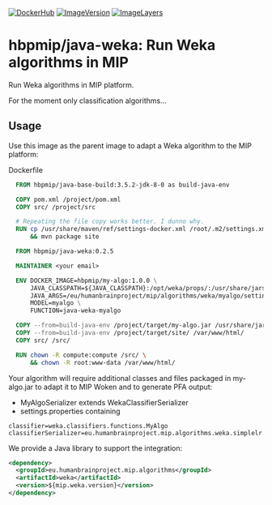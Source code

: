 [![DockerHub](https://img.shields.io/badge/docker-hbpmip%2Fjava--weka-008bb8.svg)](https://hub.docker.com/r/hbpmip/java-weka/) [![ImageVersion](https://images.microbadger.com/badges/version/hbpmip/java-weka.svg)](https://hub.docker.com/r/hbpmip/java-weka/tags "hbpmip/java-weka image tags") [![ImageLayers](https://images.microbadger.com/badges/image/hbpmip/java-weka.svg)](https://microbadger.com/#/images/hbpmip/java-weka "hbpmip/java-weka on microbadger")

# hbpmip/java-weka: Run Weka algorithms in MIP

Run Weka algorithms in MIP platform.

For the moment only classification algorithms...

## Usage

Use this image as the parent image to adapt a Weka algorithm to the MIP platform:

Dockerfile
```dockerfile
  FROM hbpmip/java-base-build:3.5.2-jdk-8-0 as build-java-env

  COPY pom.xml /project/pom.xml
  COPY src/ /project/src

  # Repeating the file copy works better. I dunno why.
  RUN cp /usr/share/maven/ref/settings-docker.xml /root/.m2/settings.xml \
      && mvn package site

  FROM hbpmip/java-weka:0.2.5

  MAINTAINER <your email>

  ENV DOCKER_IMAGE=hbpmip/my-algo:1.0.0 \
      JAVA_CLASSPATH=${JAVA_CLASSPATH}:/opt/weka/props/:/usr/share/jars/my-algo.jar \
      JAVA_ARGS=/eu/humanbrainproject/mip/algorithms/weka/myalgo/settings.properties \
      MODEL=myalgo \
      FUNCTION=java-weka-myalgo

  COPY --from=build-java-env /project/target/my-algo.jar /usr/share/jars/my-algo.jar
  COPY --from=build-java-env /project/target/site/ /var/www/html/
  COPY src/ /src/

  RUN chown -R compute:compute /src/ \
      && chown -R root:www-data /var/www/html/
```

Your algorithm will require additional classes and files packaged in my-algo.jar to adapt it to MIP Woken and to generate PFA output:

* MyAlgoSerializer extends WekaClassifierSerializer<MyAlgo>
* settings.properties containing

```
classifier=weka.classifiers.functions.MyAlgo
classifierSerializer=eu.humanbrainproject.mip.algorithms.weka.simplelr.MyAlgoSerializer
```

We provide a Java library to support the integration:

```xml
<dependency>
  <groupId>eu.humanbrainproject.mip.algorithms</groupId>
  <artifactId>weka</artifactId>
  <version>${mip.weka.version}</version>
</dependency>
```
